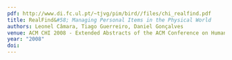 ```yaml
---
pdf: http://www.di.fc.ul.pt/~tjvg/pim/bird//files/chi_realfind.pdf
title: RealFind&#58; Managing Personal Items in the Physical World
authors: Leonel Câmara, Tiago Guerreiro, Daniel Gonçalves
venue: ACM CHI 2008 - Extended Abstracts of the ACM Conference on Human Factors in Computing Systems. Florence, Italy, April, 2008
year: "2008"
doi: 
---
```

